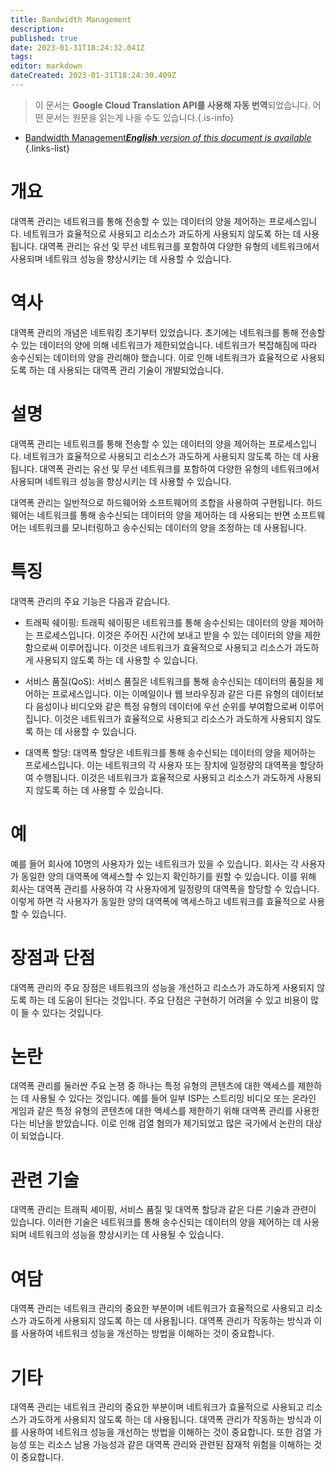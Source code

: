 ```yaml
---
title: Bandwidth Management
description: 
published: true
date: 2023-01-31T18:24:32.041Z
tags: 
editor: markdown
dateCreated: 2023-01-31T18:24:30.409Z
---
```


> 이 문서는 **Google Cloud Translation API를 사용해 자동 번역**되었습니다.
어떤 문서는 원문을 읽는게 나을 수도 있습니다.{.is-info}

- [Bandwidth Management***English** version of this document is available*](/en/Knowledge-base/Dictionary/bandwidth-management)
{.links-list}


# 개요
대역폭 관리는 네트워크를 통해 전송할 수 있는 데이터의 양을 제어하는 프로세스입니다. 네트워크가 효율적으로 사용되고 리소스가 과도하게 사용되지 않도록 하는 데 사용됩니다. 대역폭 관리는 유선 및 무선 네트워크를 포함하여 다양한 유형의 네트워크에서 사용되며 네트워크 성능을 향상시키는 데 사용할 수 있습니다.

# 역사
대역폭 관리의 개념은 네트워킹 초기부터 있었습니다. 초기에는 네트워크를 통해 전송할 수 있는 데이터의 양에 의해 네트워크가 제한되었습니다. 네트워크가 복잡해짐에 따라 송수신되는 데이터의 양을 관리해야 했습니다. 이로 인해 네트워크가 효율적으로 사용되도록 하는 데 사용되는 대역폭 관리 기술이 개발되었습니다.

# 설명
대역폭 관리는 네트워크를 통해 전송할 수 있는 데이터의 양을 제어하는 프로세스입니다. 네트워크가 효율적으로 사용되고 리소스가 과도하게 사용되지 않도록 하는 데 사용됩니다. 대역폭 관리는 유선 및 무선 네트워크를 포함하여 다양한 유형의 네트워크에서 사용되며 네트워크 성능을 향상시키는 데 사용할 수 있습니다.

대역폭 관리는 일반적으로 하드웨어와 소프트웨어의 조합을 사용하여 구현됩니다. 하드웨어는 네트워크를 통해 송수신되는 데이터의 양을 제어하는 데 사용되는 반면 소프트웨어는 네트워크를 모니터링하고 송수신되는 데이터의 양을 조정하는 데 사용됩니다.

# 특징
대역폭 관리의 주요 기능은 다음과 같습니다.

* 트래픽 쉐이핑: 트래픽 쉐이핑은 네트워크를 통해 송수신되는 데이터의 양을 제어하는 프로세스입니다. 이것은 주어진 시간에 보내고 받을 수 있는 데이터의 양을 제한함으로써 이루어집니다. 이것은 네트워크가 효율적으로 사용되고 리소스가 과도하게 사용되지 않도록 하는 데 사용할 수 있습니다.

* 서비스 품질(QoS): 서비스 품질은 네트워크를 통해 송수신되는 데이터의 품질을 제어하는 프로세스입니다. 이는 이메일이나 웹 브라우징과 같은 다른 유형의 데이터보다 음성이나 비디오와 같은 특정 유형의 데이터에 우선 순위를 부여함으로써 이루어집니다. 이것은 네트워크가 효율적으로 사용되고 리소스가 과도하게 사용되지 않도록 하는 데 사용할 수 있습니다.

* 대역폭 할당: 대역폭 할당은 네트워크를 통해 송수신되는 데이터의 양을 제어하는 프로세스입니다. 이는 네트워크의 각 사용자 또는 장치에 일정량의 대역폭을 할당하여 수행됩니다. 이것은 네트워크가 효율적으로 사용되고 리소스가 과도하게 사용되지 않도록 하는 데 사용할 수 있습니다.

# 예
예를 들어 회사에 10명의 사용자가 있는 네트워크가 있을 수 있습니다. 회사는 각 사용자가 동일한 양의 대역폭에 액세스할 수 있는지 확인하기를 원할 수 있습니다. 이를 위해 회사는 대역폭 관리를 사용하여 각 사용자에게 일정량의 대역폭을 할당할 수 있습니다. 이렇게 하면 각 사용자가 동일한 양의 대역폭에 액세스하고 네트워크를 효율적으로 사용할 수 있습니다.

# 장점과 단점
대역폭 관리의 주요 장점은 네트워크의 성능을 개선하고 리소스가 과도하게 사용되지 않도록 하는 데 도움이 된다는 것입니다. 주요 단점은 구현하기 어려울 수 있고 비용이 많이 들 수 있다는 것입니다.

# 논란
대역폭 관리를 둘러싼 주요 논쟁 중 하나는 특정 유형의 콘텐츠에 대한 액세스를 제한하는 데 사용될 수 있다는 것입니다. 예를 들어 일부 ISP는 스트리밍 비디오 또는 온라인 게임과 같은 특정 유형의 콘텐츠에 대한 액세스를 제한하기 위해 대역폭 관리를 사용한다는 비난을 받았습니다. 이로 인해 검열 혐의가 제기되었고 많은 국가에서 논란의 대상이 되었습니다.

# 관련 기술
대역폭 관리는 트래픽 셰이핑, 서비스 품질 및 대역폭 할당과 같은 다른 기술과 관련이 있습니다. 이러한 기술은 네트워크를 통해 송수신되는 데이터의 양을 제어하는 데 사용되며 네트워크의 성능을 향상시키는 데 사용될 수 있습니다.

# 여담
대역폭 관리는 네트워크 관리의 중요한 부분이며 네트워크가 효율적으로 사용되고 리소스가 과도하게 사용되지 않도록 하는 데 사용됩니다. 대역폭 관리가 작동하는 방식과 이를 사용하여 네트워크 성능을 개선하는 방법을 이해하는 것이 중요합니다.

# 기타
대역폭 관리는 네트워크 관리의 중요한 부분이며 네트워크가 효율적으로 사용되고 리소스가 과도하게 사용되지 않도록 하는 데 사용됩니다. 대역폭 관리가 작동하는 방식과 이를 사용하여 네트워크 성능을 개선하는 방법을 이해하는 것이 중요합니다. 또한 검열 가능성 또는 리소스 남용 가능성과 같은 대역폭 관리와 관련된 잠재적 위험을 이해하는 것이 중요합니다.